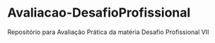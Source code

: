 # Avaliacao-DesafioProfissional
Repositório para Avaliação Prática da matéria Desafio Profissional VII
